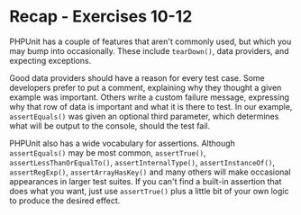 # Recap - Exercises 10-12

PHPUnit has a couple of features that aren't commonly used, but which you may bump into occasionally.  These include
`tearDown()`, data providers, and expecting exceptions.

Good data providers should have a reason for every test case.  Some developers prefer to put a comment, explaining why they thought
a given example was important.  Others write a custom failure message, expressing why that row of data is important and what it is
there to test.  In our example, `assertEquals()` was given an optional third parameter, which determines what will be output to the
console, should the test fail.

PHPUnit also has a wide vocabulary for assertions.  Although `assertEquals()` may be most common, `assertTrue()`, `assertLessThanOrEqualTo()`,
`assertInternalType()`, `assertInstanceOf()`, `assertRegExp()`, `assertArrayHasKey()` and many others will make occasional appearances
in larger test suites.  If you can't find a built-in assertion that does what you want, just use `assertTrue()` plus a little bit of your
own logic to produce the desired effect.
